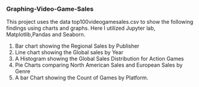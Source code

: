 ### Graphing-Video-Game-Sales

This project uses the data top100videogamesales.csv to show the following findings using charts and graphs. Here I utilized Jupyter lab, Matplotlib,Pandas and Seaborn.

1. Bar chart showing the Regional Sales by Publisher
2. Line chart showing the Global sales by Year
3. A Histogram showing the Global Sales Distribution for Action Games
4. Pie Charts comparing North American Sales and European Sales by Genre
5. A bar Chart showing the Count of Games by Platform.

